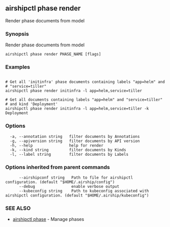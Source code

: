 ## airshipctl phase render

Render phase documents from model

### Synopsis

Render phase documents from model

```
airshipctl phase render PHASE_NAME [flags]
```

### Examples

```

# Get all 'initinfra' phase documents containing labels "app=helm" and
# "service=tiller"
airshipctl phase render initinfra -l app=helm,service=tiller

# Get all documents containing labels "app=helm" and "service=tiller"
# and kind 'Deployment'
airshipctl phase render initinfra -l app=helm,service=tiller -k Deployment

```

### Options

```
  -a, --annotation string   filter documents by Annotations
  -g, --apiversion string   filter documents by API version
  -h, --help                help for render
  -k, --kind string         filter documents by Kinds
  -l, --label string        filter documents by Labels
```

### Options inherited from parent commands

```
      --airshipconf string   Path to file for airshipctl configuration. (default "$HOME/.airship/config")
      --debug                enable verbose output
      --kubeconfig string    Path to kubeconfig associated with airshipctl configuration. (default "$HOME/.airship/kubeconfig")
```

### SEE ALSO

* [airshipctl phase](airshipctl_phase.md)	 - Manage phases

